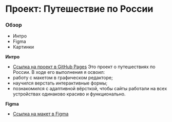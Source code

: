 # Проект: Путешествие по России
### Обзор
* Интро
* Figma
* Картинки

**Интро**
* [Ссылка на проект в GitHub Pages](https://danielermal.github.io/russian-travel/)
Это проект о путешествиях по России. В ходе его выполнения я освоил: 
* работу с макетом в графическом редакторе;
* научился верстать интерактивные формы;
* познакомился с адаптивной вёрсткой, чтобы сайты работали на всех устройствах одинаково красиво и функционально.

**Figma**

* [Ссылка на макет в Figma](https://www.figma.com/file/5S2WSbEFL6awjVWJ0NWL8Q/Sprint-3_-Russia-_-desktop-mobile?node-id=28503%3A0)
